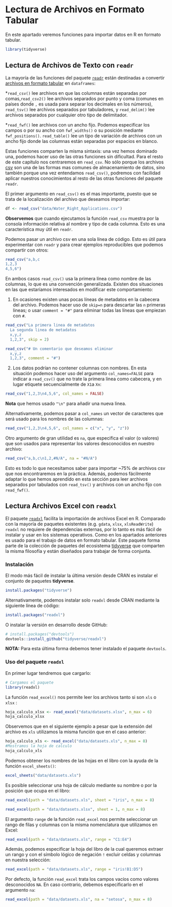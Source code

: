


<!-- ```{r, include=FALSE} -->
<!-- tutorial::go_interactive() -->
<!-- ``` -->



# Lectura de Archivos en Formato Tabular

En este apartado veremos funciones para importar datos en R en formato tabular.



```r
library(tidyverse)
```

## Lectura de Archivos de Texto con `readr`

La mayoría de las funciones del paquete [`readr`](http://readr.tidyverse.org/) están destinadas a convertir [archivos en formato tabular](https://es.wikipedia.org/wiki/Valores_separados_por_comas) en `dataframes`:

*`read_csv()` lee archivos en que las columnas están separadas por comas,`read_csv2()` lee archivos separados por punto y coma (comunes en países donde `,` es usada para separar los decimales en los números),
`read_tsv()` lee archivos separados por tabuladores, y `read_delim()` lee archivos separados por cualquier otro tipo de delimitador.

*`read_fwf()` lee archivos con un ancho fijo. Podemos especificar los campos o por su ancho con `fwf_widths()` o su posición mediante `fwf_positions()`.
`read_table()` lee un tipo de variación de archivos con un ancho fijo donde las columnas están separadas por espacios en blanco.
  
Estas funciones comparten la misma sintaxis: una vez hemos dominado una,  podemos hacer uso de las otras funciones sin dificultad. Para el resto de este capítulo nos centraremos en `read_csv`.  No sólo porque los archivos [csv](https://es.wikipedia.org/wiki/Valores_separados_por_comas) son una de las formas mas comunes de almacenamiento de datos, sino también porque una vez entendamos `read_csv()`, podremos con facilidad aplicar nuestros conocimientos al resto de las otras funciones del paquete `readr`.

El primer argumento en `read_csv()` es el mas importante, puesto que se trata de la localización del archivo que deseamos importar:



```r
df <- read_csv("data/Water_Right_Applications.csv")
```

__Observemos__ que cuando ejecutamos la función `read_csv` muestra por la consola información relativa al nombre y tipo de cada columna. Esto es una característica muy útil en `readr`.
  
Podemos pasar un archivo csv en una sola línea de código. Esto es útil para experimentar con `readr` y para crear ejemplos reproducibles que podemos compartir con otros:



```r
read_csv("a,b,c
1,2,3
4,5,6")
```


En ambos casos `read_csv()` usa la primera línea como nombre de las columnas, lo que es una convención generalizada. Existen dos situaciones en las que estaríamos interesados en modificar este comportamiento:

1. En ocasiones existen unas pocas líneas de metadatos en la cabecera del archivo. Podemos hacer uso de `skip=n` para descartar las `n` primeras lineas; o usar `comment = "#"` para eliminar todas las líneas que empiezan con `#`.

    

```r
read_csv("La primera linea de metadatos
  La segunda linea de metadatos
  x,y,z
  1,2,3", skip = 2)
```


```r
read_csv("# Un comentario que deseamos eliminar
  x,y,z
  1,2,3", comment = "#")
```


2. Los datos podrían no contener columnas con nombres. En esta situación podemos hacer uso del argumento `col_names=FALSE` para indicar a `read_csv()` que no trate la primera linea como cabecera, y en lugar etiquete secuencialmente de `X1`a `Xn`:


```r
read_csv("1,2,3\n4,5,6", col_names = FALSE)
```

__Nota__ que hemos usado `"\n"` para añadir una nueva linea.

Alternativamente, podemos pasar a `col_names` un vector de caracteres que será      usado para los nombres de las columnas:
  

```r
read_csv("1,2,3\n4,5,6", col_names = c("x", "y", "z"))
```


Otro argumento de gran utilidad es `na`, que especifica el valor (o valores) que son usados para representar los valores desconocidos en nuestro archivo:


```r
read_csv("a,b,c\n1,2,#N/A", na = "#N/A")
```

Esto es todo lo que necesitamos saber para importar ~75% de archivos csv que nos encontraremos en la práctica. Además, podemos fácilmente adaptar lo que hemos aprendido en esta sección para leer archivos separados por tabulados con `read_tsv()` y archivos con un ancho fijo con `read_fwf()`.
  


## Lectura Archivos Excel con `readxl` 

El paquete [`readxl`](http://readxl.tidyverse.org/) facilita la importación de archivos Excel en R. Comparado con la mayoría de paquetes existentes (e.g. `gdata`, `xlsx`, `xlsReadWrite`) `readxl` no requiere de dependencias externas, por lo tanto es más fácil de instalar y usar en los sistemas operativos. Como en los apartados anteriores es usado para el trabajo de datos en formato tabular. Este paquete forma parte de la colección de paquetes del ecosistema [tidyverse](http://tidyverse.org/) que comparten la misma filosofía y están diseñados para trabajar de forma conjunta.

### Instalación

El modo más fácil de instalar la última versión desde CRAN es instalar el conjunto de paquetes __tidyverse__.


```r
install.packages("tidyverse")
```

Alternativamente, podemos instalar solo `readxl` desde CRAN mediante la siguiente línea de código:


```r
install.packages("readxl")
```

O instalar la versión en desarrollo desde GitHub:


```r
# install.packages("devtools")
devtools::install_github("tidyverse/readxl")
```

__NOTA:__ Para esta última forma debemos tener instalado el paquete `devtools`.


### Uso del paquete `readxl`

En primer lugar tendremos que cargarlo:


```r
# Cargamos el paquete
library(readxl)
```



La función `read_excel()` nos permite leer los archivos tanto si son `xls` o `xlsx` :



```r
hoja_calculo_xlsx <- read_excel("data/datasets.xlsx", n_max = 6)
hoja_calculo_xlsx
```


Observemos que en el siguiente ejemplo a pesar que la extensión del archivo es `xls` utilizamos la misma función que en el caso anterior:



```r
hoja_calculo_xls <- read_excel("data/datasets.xls", n_max = 8)
#Mostramos la hoja de calculo
hoja_calculo_xls
```



Podemos obtener los nombres de las hojas en el libro con la ayuda de la función `excel_sheets()`:


```r
excel_sheets("data/datasets.xls")
```


Es posible seleccionar una hoja de cálculo mediante su nombre o por la posición que ocupa en el libro:


```r
read_excel(path = "data/datasets.xls", sheet = "iris", n_max = 8)
```




```r
read_excel(path = "data/datasets.xlsx", sheet = 1, n_max = 8)
```


El argumento `range` de la función `read_excel` nos permite seleccionar un rango de filas y columnas con la misma nomenclatura que utilizamos en Excel:


```r
read_excel(path = "data/datasets.xls", range = "C1:E4")
```

Además, podemos especificar la hoja del libro de la cual queremos extraer un rango y con el símbolo lógico de negación `!` excluir celdas y columnas en nuestra selección:


```r
read_excel(path = "data/datasets.xls", range = "iris!B1:D5")
```

Por defecto, la función `read_excel` trata los campos vacíos como valores desconocidos `NA`. En caso contrario, debemos especificarlo en el argumento `na`:


```r
read_excel(path = "data/datasets.xls", na = "setosa", n_max = 8)
```


























